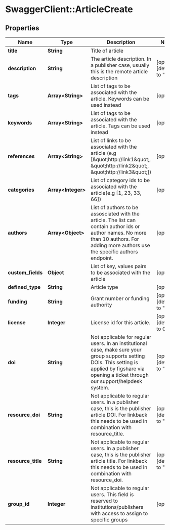 # SwaggerClient::ArticleCreate

## Properties
Name | Type | Description | Notes
------------ | ------------- | ------------- | -------------
**title** | **String** | Title of article | 
**description** | **String** | The article description. In a publisher case, usually this is the remote article description | [optional] [default to &quot;&quot;]
**tags** | **Array&lt;String&gt;** | List of tags to be associated with the article. Keywords can be used instead | [optional] 
**keywords** | **Array&lt;String&gt;** | List of tags to be associated with the article. Tags can be used instead | [optional] 
**references** | **Array&lt;String&gt;** | List of links to be associated with the article (e.g [\&quot;http://link1\&quot;, \&quot;http://link2\&quot;, \&quot;http://link3\&quot;]) | [optional] 
**categories** | **Array&lt;Integer&gt;** | List of category ids to be associated with the article(e.g [1, 23, 33, 66]) | [optional] 
**authors** | **Array&lt;Object&gt;** | List of authors to be assosciated with the article. The list can contain author ids or author names. No more than 10 authors. For adding more authors use the specific authors endpoint. | [optional] 
**custom_fields** | **Object** | List of key, values pairs to be associated with the article | [optional] 
**defined_type** | **String** | Article type | [optional] 
**funding** | **String** | Grant number or funding authority | [optional] [default to &quot;&quot;]
**license** | **Integer** | License id for this article. | [optional] [default to 0]
**doi** | **String** | Not applicable for regular users. In an institutional case, make sure your group supports setting DOIs. This setting is applied by figshare via opening a ticket through our support/helpdesk system. | [optional] [default to &quot;&quot;]
**resource_doi** | **String** | Not applicable to regular users. In a publisher case, this is the publisher article DOI. For linkback this needs to be used in combination with resource_title. | [optional] [default to &quot;&quot;]
**resource_title** | **String** | Not applicable to regular users. In a publisher case, this is the publisher article title. For linkback this needs to be used in combination with resource_doi. | [optional] [default to &quot;&quot;]
**group_id** | **Integer** | Not applicable to regular users. This field is reserved to institutions/publishers with access to assign to specific groups | [optional] 


